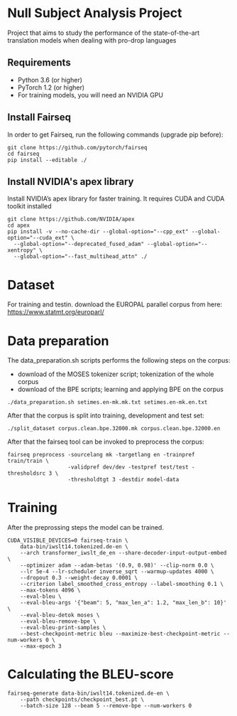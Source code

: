 # Null Subject Analysis Project
Project that aims to study the performance of the state-of-the-art translation models when dealing with pro-drop languages

## Requirements

* Python 3.6 (or higher)
* PyTorch 1.2 (or higher)
* For training models, you will need an NVIDIA GPU

## Install Fairseq

In order to get Fairseq, run the following commands (upgrade pip before):

``` 
git clone https://github.com/pytorch/fairseq 
cd fairseq
pip install --editable ./ 
```

## Install NVIDIA's apex library
Install NVIDIA’s apex library for faster training. It requires CUDA and CUDA toolkit installed
```
git clone https://github.com/NVIDIA/apex
cd apex
pip install -v --no-cache-dir --global-option="--cpp_ext" --global-option="--cuda_ext" \
  --global-option="--deprecated_fused_adam" --global-option="--xentropy" \
  --global-option="--fast_multihead_attn" ./
```

# Dataset

For training and testin. download the EUROPAL parallel corpus from here:
https://www.statmt.org/europarl/

# Data preparation

The data_preparation.sh scripts performs the following steps on the corpus:

* download of the MOSES tokenizer script; tokenization of the whole corpus
* download of the BPE scripts; learning and applying BPE on the corpus

```
./data_preparation.sh setimes.en-mk.mk.txt setimes.en-mk.en.txt
```

After that the corpus is split into training, development and test set:

```
./split_dataset corpus.clean.bpe.32000.mk corpus.clean.bpe.32000.en
```

After that the fairseq tool can be invoked to preprocess the corpus:

```
fairseq preprocess -sourcelang mk -targetlang en -trainpref train/train \
                   -validpref dev/dev -testpref test/test -thresholdsrc 3 \
                   -thresholdtgt 3 -destdir model-data
```

# Training

After the preprossing steps the model can be trained.

```
CUDA_VISIBLE_DEVICES=0 fairseq-train \
    data-bin/iwslt14.tokenized.de-en \
    --arch transformer_iwslt_de_en --share-decoder-input-output-embed \
    --optimizer adam --adam-betas '(0.9, 0.98)' --clip-norm 0.0 \
    --lr 5e-4 --lr-scheduler inverse_sqrt --warmup-updates 4000 \
    --dropout 0.3 --weight-decay 0.0001 \
    --criterion label_smoothed_cross_entropy --label-smoothing 0.1 \
    --max-tokens 4096 \
    --eval-bleu \
    --eval-bleu-args '{"beam": 5, "max_len_a": 1.2, "max_len_b": 10}' \
    --eval-bleu-detok moses \
    --eval-bleu-remove-bpe \
    --eval-bleu-print-samples \
    --best-checkpoint-metric bleu --maximize-best-checkpoint-metric --num-workers 0 \
    --max-epoch 3

```

# Calculating the BLEU-score

```
fairseq-generate data-bin/iwslt14.tokenized.de-en \
    --path checkpoints/checkpoint_best.pt \
    --batch-size 128 --beam 5 --remove-bpe --num-workers 0
```
